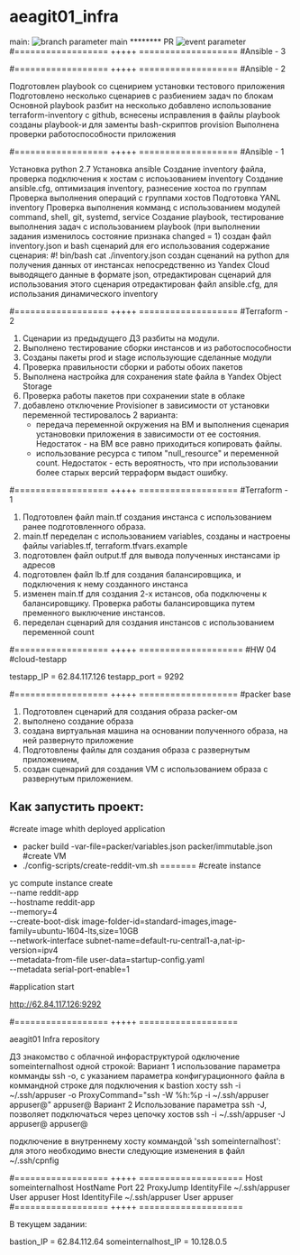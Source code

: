 # aeagit01_infra
main:
![branch parameter main](https://github.com/Otus-DevOps-2021-08/aeagit01_infra/actions/workflows/run-tests.yml/badge.svg?branch=main) ******** PR
![event parameter](https://github.com/Otus-DevOps-2021-08/aeagit01_infra/actions/workflows/run-tests.yml/badge.svg?event=pull_request)
#================== +++++ =================== #Ansible - 3




#================== +++++ =================== #Ansible - 2

Подготовлен playbook со сценирием установки тестового приложения
Подготовлено несколько сценариев с разбиением задач по блокам
Основной playbook разбит на несколько
добавлено использование terraform-inventory c github, вснесены исправления в файлы  playbook
созданы playbook-и для заменты bash-скриптов provision
Выполнена проверки работоспособности приложения

#================== +++++ =================== #Ansible - 1

Установка python 2.7
Установка ansible
Создание inventory файла, проверка подключения к хостам с испоьзованием inventory
Создание ansible.cfg, оптимизация inventory, разнесение хостоа по группам
Проверка выполнения операций с группами хостов
Подготовка YANL inventory
Проверка выполнения комманд с использованием модулей command, shell, git, systemd, service
Создание playbook, тестирование выполнения задач с использованием playbook (при выполнении задания изменилось состояние признака changed = 1)
создан файл inventory.json и bash сценарий для его использования содержание сценария: #! bin/bash cat ./inventory.json
создан сценаний на python для получения данных от инстансах непосредственно из Yandex Cloud выводящего данные в формате json, отредактирован сценарий для использования этого сценария
отредактирован файл ansible.cfg, для использания динамического inventory

#================== +++++ ===================
#Terraform - 2
1. Сценарии из предыдущего ДЗ разбиты на модули.
2. Выполнено тестирование сборки инстансов и из работоспособности
3. Созданы пакеты prod и stage использующие сделанные модули
4. Проверка правильности сборки и работы обоих пакетов
5. Выполнена настройка для сохранения state файла в Yandex Object Storage
6. Проверка работы пакетов при сохранении state в облаке
7. добавлено отключение Provisioner в зависимости от установки переменной
   тестировалось 2 варианта:
    - передача переменной окружения на ВМ и выполнения сценария установовки приложения
      в зависимости от ее состояния. Недостаток - на ВМ все равно приходиться копировать файлы.
    - использование ресурса с типом "null_resource" и переменной count. Недостаток - есть вероятность,
      что при использовании более старых версий терраформ выдаст ошибку.

#================== +++++ ===================
#Terraform - 1

1. Подготовлен файл main.tf создания инстанса с использованием ранее подготовленного образа.
2. main.tf переделан с использованием variables, созданы и настроены файлы variables.tf, terraform.tfvars.example
3. подготовлен файл output.tf для вывода полученных инстансами ip адресов
4. подготовлен файл lb.tf для создания балансировщика, и подключения к нему созданного инстанса
5. изменен main.tf для создания 2-х истансов, оба подключены к балансировщику. Проверка работы балансировщика путем пременного выключение инстансов.
6. переделан сценарий для создания инстансов с использованием переменной count



#================== +++++ ====================
#HW 04
#cloud-testapp

testapp_IP = 62.84.117.126
testapp_port = 9292

#================== +++++ ===================
#packer base
 1. Подготовлен сценарий для создания образа packer-ом
 2. выполнено создание образа
 3. создана виртуальная машина на основании полученного образа, на ней развернуто приложение
 4. Подготовлены файлы для создания образа с развернутым приложением,
 5. создан сценарий для создания VM с использованием образа с развернутым приложением.

## Как запустить проект:
#create image whith deployed application
 - packer build -var-file=packer/variables.json packer/immutable.json
#create VM
 - ./config-scripts/create-reddit-vm.sh
=======
#create instance

yc compute instance create \
  --name reddit-app \
  --hostname reddit-app \
  --memory=4 \
  --create-boot-disk image-folder-id=standard-images,image-family=ubuntu-1604-lts,size=10GB \
  --network-interface subnet-name=default-ru-central1-a,nat-ip-version=ipv4 \
  --metadata-from-file user-data=startup-config.yaml \
  --metadata serial-port-enable=1

#application start

http://62.84.117.126:9292


#================== +++++ ===================

aeagit01 Infra repository

ДЗ знакомство с облачной инфораструктурой
одключение someinternalhost одной строкой:
Вариант 1
использование параметра комманды ssh -o, с указанием параметра конфигурационного файла в коммандной строке для подключения к bastion хосту
ssh -i ~/.ssh/appuser -o ProxyCommand="ssh -W %h:%p -i ~/.ssh/appuser appuser@<bastion host>" appuser@<internal host>
Вариант 2
Использование параметра ssh -J, позволяет подключаться через цепочку хостов
ssh -i ~/.ssh/appuser -J appuser@<bastion host> appuser@<internal host>

подключение в внутреннему хосту коммандой 'ssh someinternalhost':
для этого необходимо внести следующие изменения в файл ~/.ssh/cpnfig

#================== +++++ ====================
Host someinternalhost
    HostName <IP of internal host>
    Port 22
    ProxyJump <IP or name of bastion host>
    IdentityFile ~/.ssh/appuser
    User appuser
Host <IP or name bastion host>
    IdentityFile ~/.ssh/appuser
    User appuser
#================== +++++ ====================

В текущем задании:

bastion_IP = 62.84.112.64
someinternalhost_IP = 10.128.0.5
